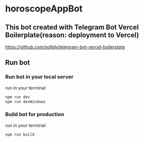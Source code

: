 # horoscopeAppBot

## This bot created with Telegram Bot Vercel Boilerplate(reason: deployment to Vercel)

https://github.com/sollidy/telegram-bot-vercel-boilerplate

## Run bot

### Run bot in your local server

run in your terminal:

```bash
npm run dev
npm run devWindows
```

### Build bot for production

run in your terminal:

```bash
npm run build
```
